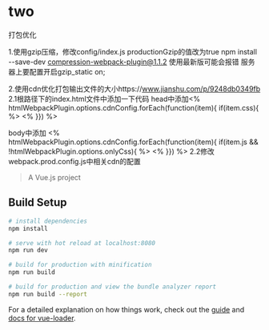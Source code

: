 # two
打包优化

1.使用gzip压缩，修改config/index.js  productionGzip的值改为true npm install --save-dev compression-webpack-plugin@1.1.2  使用最新版可能会报错
  服务器上要配置开启gzip_static on;
  
2.使用cdn优化打包输出文件的大小https://www.jianshu.com/p/9248db0349fb
  2.1根路径下的index.html文件中添加一下代码
  head中添加<% htmlWebpackPlugin.options.cdnConfig.forEach(function(item){ if(item.css){ %>
             <link href="<%= item.css %>" rel="stylesheet" />
             <% }}) %>

  body中添加
  <% htmlWebpackPlugin.options.cdnConfig.forEach(function(item){ if(item.js && !htmlWebpackPlugin.options.onlyCss){ %>
      <script type="text/javascript" src="<%= item.js %>"></script>
      <% }}) %>
  2.2修改webpack.prod.config.js中相关cdn的配置

> A Vue.js project

## Build Setup

``` bash
# install dependencies
npm install

# serve with hot reload at localhost:8080
npm run dev

# build for production with minification
npm run build

# build for production and view the bundle analyzer report
npm run build --report
```

For a detailed explanation on how things work, check out the [guide](http://vuejs-templates.github.io/webpack/) and [docs for vue-loader](http://vuejs.github.io/vue-loader).

